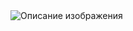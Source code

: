 <a>
<img src="https://mashaanov.github.io/portfolio-project/portfolio-project" alt="Описание изображения"/>
<a>


